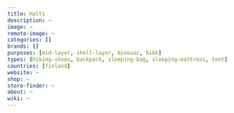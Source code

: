 ```yaml
---
title: Halti
description: ~
image: ~
remote-image: ~
categories: []
brands: []
purposes: [mid-layer, shell-layer, bivouac, hikk]
types: [hiking-shoes, backpack, sleeping-bag, sleeping-mattress, tent]
countries: [finland]
website: ~
shop: ~
store-finder: ~
about: ~
wiki: ~
---
```

